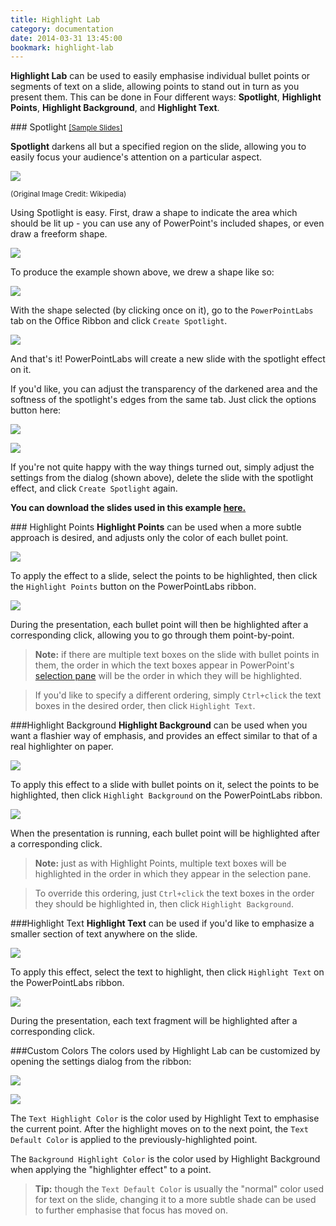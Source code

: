 ```yaml
---
title: Highlight Lab
category: documentation
date: 2014-03-31 13:45:00
bookmark: highlight-lab
---
```


**Highlight Lab** can be used to easily emphasise individual bullet points or segments of text on a slide, allowing points to stand out in turn as you present them. This can be done in Four different ways: **Spotlight**, **Highlight Points**, **Highlight Background**, and **Highlight Text**.

###<a class="anchor-bookmark" id="spotlight-lab"></a> Spotlight <small> [[Sample Slides]](./samples/spotlight%20sample.pptx) </small>

**Spotlight** darkens all but a specified region on the slide, allowing you to easily focus your audience's attention on a particular aspect.

<p>
<img class="box-shadow" src="./img/docs/spotlight-lab-1.png" />
</p>
<small>(Original Image Credit: Wikipedia)</small>

Using Spotlight is easy. First, draw a shape to indicate the area which should be lit up - you can use any of PowerPoint's included shapes, or even draw a freeform shape.

![](./img/docs/spotlight-lab-2.png)

To produce the example shown above, we drew a shape like so:

<p>
<img class="box-shadow" src="./img/docs/spotlight-lab-3.png" />
</p>

With the shape selected (by clicking once on it), go to the <code>PowerPointLabs</code> tab on the Office Ribbon and click <code>Create Spotlight</code>. 

<p>
<img class="box-shadow" src="./img/docs/spotlight-lab-4.png" />
</p>

And that's it! PowerPointLabs will create a new slide with the spotlight effect on it.

If you'd like, you can adjust the transparency of the darkened area and the softness of the spotlight's edges from the same tab. Just click the options button here:

<p>
<img class="box-shadow" src="./img/docs/spotlight-lab-5.png" />
</p>

<p>
<img class="box-shadow" src="./img/docs/spotlight-lab-6.png" />
</p>

If you're not quite happy with the way things turned out, simply adjust the settings from the dialog (shown above), delete the slide with the spotlight effect, and click `Create Spotlight` again.

**You can download the slides used in this example [here.](./samples/spotlight%20sample.pptx)**

###<a class="anchor-bookmark" id="highlight-point"></a> Highlight Points
**Highlight Points** can be used when a more subtle approach is desired, and adjusts only the color of each bullet point.

<p>
	<img class="box-shadow slide" src="./img/docs/highlight-lab-points-1.gif">
</p>

To apply the effect to a slide, select the points to be highlighted, then click the `Highlight Points` button on the PowerPointLabs ribbon.

<p>
	<img class="box-shadow" src="./img/docs/highlight-lab-points-2.png">
</p>

During the presentation, each bullet point will then be highlighted after a corresponding click, allowing you to go through them point-by-point.

> **Note:** if there are multiple text boxes on the slide with bullet points in them, the order in which the text boxes appear in PowerPoint's [selection pane](http://www.ellenfinkelstein.com/pptblog/the-wonderful-selection-pane-lets-you-easily-hide-objects-select-them-and-even-rename-them/) will be the order in which they will be highlighted.

>If you'd like to specify a different ordering, simply `Ctrl+click` the text boxes in the desired order, then click `Highlight Text`.

###Highlight Background
**Highlight Background** can be used when you want a flashier way of emphasis, and provides an effect similar to that of a real highlighter on paper.

<p>
	<img class="box-shadow slide" src="./img/docs/highlight-lab-background-1.gif">
</p>

To apply this effect to a slide with bullet points on it, select the points to be highlighted, then click `Highlight Background` on the PowerPointLabs ribbon.

<p>
	<img class="box-shadow" src="./img/docs/highlight-lab-background-2.png">
</p>

When the presentation is running, each bullet point will be highlighted after a corresponding click.

> **Note:** just as with Highlight Points, multiple text boxes will be highlighted in the order in which they appear in the selection pane.

> To override this ordering, just `Ctrl+click` the text boxes in the order they should be highlighted in, then click `Highlight Background`.

###Highlight Text
**Highlight Text** can be used if you'd like to emphasize a smaller section of text anywhere on the slide.

<p>
	 <img class="box-shadow slide" src="./img/docs/highlight-lab-text-1.gif">
</p>

To apply this effect, select the text to highlight, then click `Highlight Text` on the PowerPointLabs ribbon.

<p>
	<img class="box-shadow" src="./img/docs/highlight-lab-text-2.png">
</p>

During the presentation, each text fragment will be highlighted after a corresponding click.

###Custom Colors
The colors used by Highlight Lab can be customized by opening the settings dialog from the ribbon:

<p>
	<img class="box-shadow" src="./img/docs/highlight-lab-bullets-1.png">
</p>

<p>
	<img class="box-shadow" src="./img/docs/highlight-lab-bullets-2.png">
</p>

The `Text Highlight Color` is the color used by Highlight Text to emphasise the current point. After the highlight moves on to the next point, the `Text Default Color` is applied to the previously-highlighted point.

The `Background Highlight Color` is the color used by Highlight Background when applying the "highlighter effect" to a point.

> **Tip:** though the `Text Default Color` is usually the "normal" color used for text on the slide, changing it to a more subtle shade can be used to further emphasise that focus has moved on.